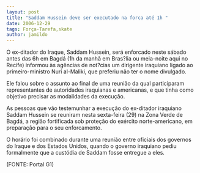 ```yaml
---
layout: post
title: "Saddam Hussein deve ser executado na forca até 1h "
date: 2006-12-29
tags: Força-Tarefa,skate
author: jamildo
---
```

O ex-ditador do Iraque, Saddam Hussein, ser&aacute; enforcado neste s&aacute;bado antes das 6h em Bagd&aacute; (1h da manh&atilde; em Bras?lia ou meia-noite aqui no Recife) informou &agrave;s ag&ecirc;ncias de not?cias um dirigente iraquiano ligado ao primeiro-ministro Nuri al-Maliki, que preferiu n&atilde;o ter o nome divulgado.

Ele falou sobre o assunto ao final de uma reuni&atilde;o da qual participaram representantes de autoridades iraquianas e americanas, e que tinha como objetivo precisar as modalidades da execu&ccedil;&atilde;o.

As pessoas que v&atilde;o testemunhar a execu&ccedil;&atilde;o do ex-ditador iraquiano Saddam Hussein se reuniram nesta sexta-feira (29) na Zona Verde de Bagd&aacute;, a regi&atilde;o fortificada sob prote&ccedil;&atilde;o do ex&eacute;rcito norte-americano, em prepara&ccedil;&atilde;o para o seu enforcamento.

O hor&aacute;rio foi combinado durante uma reuni&atilde;o entre oficiais dos governos do Iraque e dos Estados Unidos, quando o governo iraquiano pediu formalmente que a cust&oacute;dia de Saddam fosse entregue a eles.

(FONTE: Portal G1)